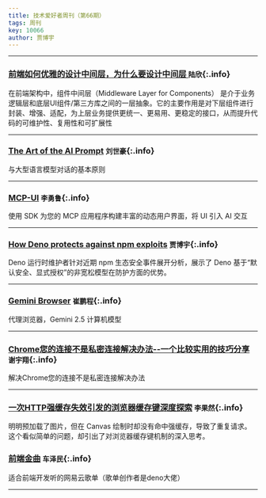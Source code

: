 ```yaml
---
title: 技术爱好者周刊（第66期）
tags: 周刊
key: 10066
author: 贾博宇
---
```

---

### [前端如何优雅的设计中间层，为什么要设计中间层 ](https://mp.weixin.qq.com/s/D9Z1RFojOk_RhLUsGnitRQ) `陆欣`{:.info}

在前端架构中，组件中间层（Middleware Layer for Components） 是介于业务逻辑层和底层UI组件/第三方库之间的一层抽象。它的主要作用是对下层组件进行封装、增强、适配，为上层业务提供更统一、更易用、更稳定的接口，从而提升代码的可维护性、复用性和可扩展性

---
### [The Art of the AI Prompt](https://www.art-of-the-ai-prompt.com/) `刘世豪`{:.info}

与大型语言模型对话的基本原则

---
### [MCP-UI](https://mcpui.dev/) `李勇鲁`{:.info}

使用 SDK 为您的 MCP 应用程序构建丰富的动态用户界面，将 UI 引入 AI 交互

---
### [How Deno protects against npm exploits](https://deno.com/blog/deno-protects-npm-exploits) `贾博宇`{:.info}

Deno 运行时维护者针对近期 npm 生态安全事件展开分析，展示了 Deno 基于“默认安全、显式授权”的非宽松模型在防护方面的优势。

---
### [Gemini Browser](https://gemini.browserbase.com/) `崔鹏程`{:.info}

代理浏览器，Gemini 2.5 计算机模型

---
### [Chrome您的连接不是私密连接解决办法--一个比较实用的技巧分享](https://blog.csdn.net/zhuxuemin1991/article/details/106251232) `谢宇翔`{:.info}

解决Chrome您的连接不是私密连接解决办法

---
### [一次HTTP强缓存失效引发的浏览器缓存键深度探索](https://juejin.cn/post/7552353037815611438) `李果然`{:.info}

明明预加载了图片，但在 Canvas 绘制时却没有命中强缓存，导致了重复请求。这个看似简单的问题，却引出了对浏览器缓存键机制的深入思考。


### [前端金曲](https://music.163.com#/playlist?id=699672611&userid=319244439) `车泽民`{:.info}

适合前端开发听的网易云歌单（歌单创作者是deno大佬）

---
